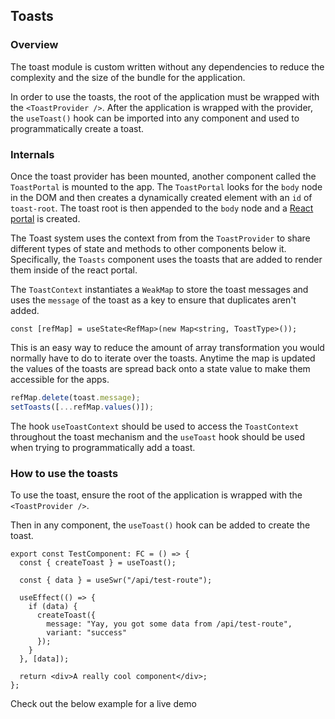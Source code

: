 ## Toasts

### Overview

The toast module is custom written without any dependencies to reduce the complexity and the size of the bundle for the application.

In order to use the toasts, the root of the application must be wrapped with the `<ToastProvider />`. After the application is wrapped with the provider, the `useToast()` hook can be imported into any component and used to programmatically create a toast.

### Internals

Once the toast provider has been mounted, another component called the `ToastPortal` is mounted to the app. The `ToastPortal` looks for the `body` node in the DOM and then creates a dynamically created element with an `id` of `toast-root`. The toast root is then appended to the `body` node and a [React portal](https://reactjs.org/docs/portals.html) is created.

The Toast system uses the context from from the `ToastProvider` to share different types of state and methods to other components below it. Specifically, the `Toasts` component uses the toasts that are added to render them inside of the react portal.

The `ToastContext` instantiates a `WeakMap` to store the toast messages and uses the `message` of the toast as a key to ensure that duplicates aren't added.

```tsx
const [refMap] = useState<RefMap>(new Map<string, ToastType>());
```

This is an easy way to reduce the amount of array transformation you would normally have to do to iterate over the toasts. Anytime the map is updated the values of the toasts are spread back onto a state value to make them accessible for the apps.

```ts
refMap.delete(toast.message);
setToasts([...refMap.values()]);
```

The hook `useToastContext` should be used to access the `ToastContext` throughout the toast mechanism and the `useToast` hook should be used when trying to programmatically add a toast.

### How to use the toasts

To use the toast, ensure the root of the application is wrapped with the `<ToastProvider />`.

Then in any component, the `useToast()` hook can be added to create the toast.

```tsx
export const TestComponent: FC = () => {
  const { createToast } = useToast();

  const { data } = useSwr("/api/test-route");

  useEffect(() => {
    if (data) {
      createToast({
        message: "Yay, you got some data from /api/test-route",
        variant: "success"
      });
    }
  }, [data]);

  return <div>A really cool component</div>;
};
```

Check out the below example for a live demo
